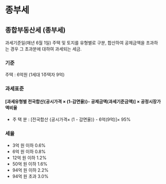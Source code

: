 # 종부세

## 종합부동산세 (종부세)
과세기준일(매년 6월 1일) 주택 및 토지를 유형별로 구분, 합산하여 공제금액을 초과하는 경우 그 초과분에 대하여 과세되는 세금.

### 기준
주택 : 6억원 (1세대 1주택자 9억)

### 과세표준
#### [과세유형별 전국합산{공시가격 × (1-감면율)}- 공제금액(과세기준금액)] × 공정시장가액비율

* 주 택 분 : [전국합산 {공시가격× (1 - 감면율)} - 6억(9억)]× 95%

### 세율
* 3억 원 이하	0.6%
* 6억 원 이하	0.8%
* 12억 원 이하	1.2%
* 50억 원 이하	1.6%
* 94억 원 이하	2.2%
* 94억 원 초과	3.0%


